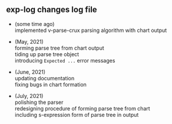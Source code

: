 ## exp-log changes log file

- (some time ago)  
implemented v-parse-crux parsing algorithm with chart output  

- (May, 2021)  
forming parse tree from chart output  
tiding up parse tree object  
introducing `Expected ...` error messages  

- (June, 2021)  
updating documentation  
fixing bugs in chart formation  

- (July, 2021)  
polishing the parser  
redesigning procedure of forming parse tree from chart  
including s-expression form of parse tree in output  


